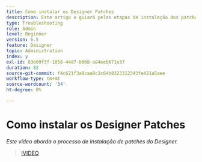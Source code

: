 ```yaml
---
title: Como instalar os Designer Patches
description: Este artigo o guiará pelas etapas de instalação dos patches do AEM Forms Designer
type: Troubleshooting
role: Admin
level: Beginner
version: 6.5
feature: Designer
topic: Administration
index: y
exl-id: 83e09f3f-1058-44d7-b068-a84eeb671e37
duration: 82
source-git-commit: f4c621f3a9caa8c2c64b8323312343fe421a5aee
workflow-type: tm+mt
source-wordcount: '34'
ht-degree: 0%

---
```


# Como instalar os Designer Patches

*Este vídeo aborda o processo de instalação de patches do Designer.*

>[!VIDEO](https://video.tv.adobe.com/v/335504?quality=12&learn=on)
